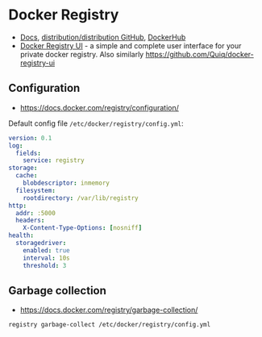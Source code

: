 # Docker Registry

* [Docs](https://docs.docker.com/registry/), [distribution/distribution GitHub](https://github.com/distribution/distribution), [DockerHub](https://hub.docker.com/_/registry)
* [Docker Registry UI](https://github.com/Joxit/docker-registry-ui) - a simple and complete user interface for your private docker registry.  Also similarly <https://github.com/Quiq/docker-registry-ui>

## Configuration

* <https://docs.docker.com/registry/configuration/>

Default config file `/etc/docker/registry/config.yml`:

```yaml
version: 0.1
log:
  fields:
    service: registry
storage:
  cache:
    blobdescriptor: inmemory
  filesystem:
    rootdirectory: /var/lib/registry
http:
  addr: :5000
  headers:
    X-Content-Type-Options: [nosniff]
health:
  storagedriver:
    enabled: true
    interval: 10s
    threshold: 3
```

## Garbage collection

* <https://docs.docker.com/registry/garbage-collection/>

`registry garbage-collect /etc/docker/registry/config.yml`